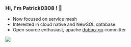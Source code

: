 ### Hi, I'm Patrick0308 ! 👋

* Now focused on service mesh
* Interested in cloud native and NewSQL database
* Open source enthusiast, apache [dubbo-go](https://github.com/apache/dubbo-go) committer

<img src="https://github-readme-stats.vercel.app/api?username=Patrick0308&show_icons=true&hide_border=true&theme=radical&hide=stars" />
